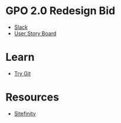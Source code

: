 # GPO 2.0 Redesign Bid

* [Slack](https://crgt.slack.com/messages/4840west-3)
* [User Story Board](https://waffle.io/CRGTMobile/gpo-redesign)

# Learn

* [Try Git](https://try.github.io)

# Resources
* [Sitefinity](http://www.sitefinity.com/)
